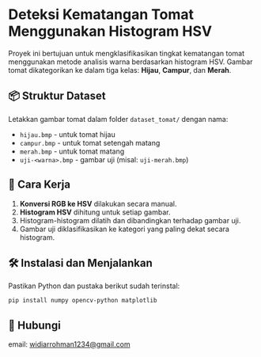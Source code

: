 # Deteksi Kematangan Tomat Menggunakan Histogram HSV

Proyek ini bertujuan untuk mengklasifikasikan tingkat kematangan tomat menggunakan metode analisis warna berdasarkan histogram HSV. Gambar tomat dikategorikan ke dalam tiga kelas: **Hijau**, **Campur**, dan **Merah**.

## 📦 Struktur Dataset

Letakkan gambar tomat dalam folder `dataset_tomat/` dengan nama:
- `hijau.bmp` - untuk tomat hijau
- `campur.bmp` - untuk tomat setengah matang
- `merah.bmp` - untuk tomat matang
- `uji-<warna>.bmp` - gambar uji (misal: `uji-merah.bmp`)

## 🚀 Cara Kerja

1. **Konversi RGB ke HSV** dilakukan secara manual.
2. **Histogram HSV** dihitung untuk setiap gambar.
3. Histogram-histogram dilatih dan dibandingkan terhadap gambar uji.
4. Gambar uji diklasifikasikan ke kategori yang paling dekat secara histogram.

## 🛠️ Instalasi dan Menjalankan

Pastikan Python dan pustaka berikut sudah terinstal:
```bash
pip install numpy opencv-python matplotlib
```

## 📩 Hubungi
email: widiarrohman1234@gmail.com